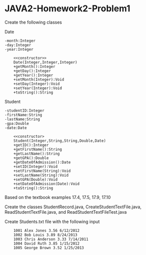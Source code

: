 JAVA2-Homework2-Problem1
===============
Create the following classes

Date

    -month:Integer
    -day:Integer
    -year:Integer

		<<constructor>>
		Date(Integer,Integer,Integer)
		+getMonth():Integer
		+getDay():Integer
		+getYear():Integer
		+setMonth(Integer):Void
		+setDay(Integer):Void
		+setYear(Integer):Void
		+toString():String


Student
   
    -studentID:Integer
    -firstName:String
    -lastName:String
    -gpa:Double
    -date:Date
    
		<<constructor>
		Student(Integer,String,String,Double,Date)
		+getID():Integer
		+getFirstName():String
		+getLastName():String
		+getGPA():Double
		+getDateOfAdmission():Date
		+setID(Integer):Void
		+setFirstName(String):Void
		+setLastName(String):Void
		+setGPA(Double):Void
		+setDateOfAdmission(Date):Void
		+toString():String



Based on the textbook examples 17.4, 17.5, 17.9, 17.10

Create the classes StudentRecord.java, CreateStudentTextFile.java, ReadStudentTextFile.java, and ReadStudentTextFileTest.java

Create Students.txt file with the following input

		1001 Alex Jones 3.56 6/12/2012
		1002 Bob Louis 3.89 8/24/2013
		1003 Chris Anderson 3.33 7/14/2011
		1004 David Ruth 3.85 1/15/2012
		1005 George Brown 3.52 1/25/2013
